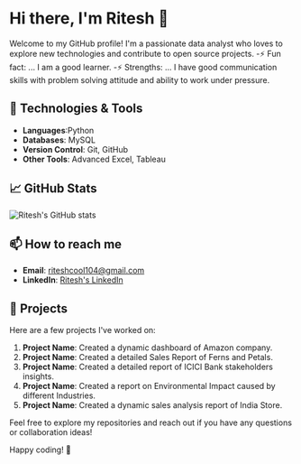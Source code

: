 <!---
Ritesh-56/Ritesh-56 is a ✨ special ✨ repository because its `README.md` (this file) appears on your GitHub profile.
You can click the Preview link to take a look at your changes.
--->
# Hi there, I'm Ritesh 👋

Welcome to my GitHub profile! I'm a passionate data analyst who loves to explore new technologies and contribute to open source projects.
-⚡ Fun fact: ... I am a good learner.
-⚡ Strengths: ... I have good communication skills with problem solving attitude and ability to work under pressure. 

## 🔧 Technologies & Tools
- **Languages**:Python
- **Databases**: MySQL
- **Version Control**: Git, GitHub
- **Other Tools**: Advanced Excel, Tableau
## 📈 GitHub Stats
![Ritesh's GitHub stats](https://github-readme-stats.vercel.app/api?username=Ritesh-56&show_icons=true&theme=radical)

## 📫 How to reach me
- **Email**: [riteshcool104@gmail.com](mailto:riteshcool104@gmail.com.com)
- **LinkedIn**: [Ritesh's LinkedIn](https://www.linkedin.com/in/ritesh-kumar-6b32422a1)

## 🌟 Projects
Here are a few projects I've worked on:

1. **Project Name**: Created a dynamic dashboard of Amazon company.
2. **Project Name**: Created a detailed Sales Report of Ferns and Petals. 
3. **Project Name**: Created a detailed report of ICICI Bank stakeholders insights.
4. **Project Name**: Created a report on Environmental Impact caused by different Industries.
5. **Project Name**: Created a dynamic sales analysis report of India Store. 

Feel free to explore my repositories and reach out if you have any questions or collaboration ideas!

Happy coding! 🚀
